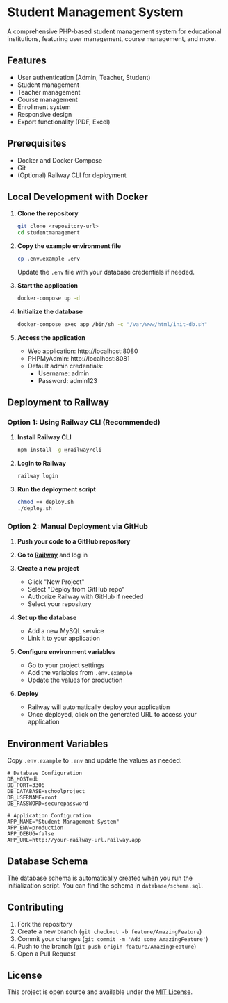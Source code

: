 # Student Management System

A comprehensive PHP-based student management system for educational institutions, featuring user management, course management, and more.

## Features

- User authentication (Admin, Teacher, Student)
- Student management
- Teacher management
- Course management
- Enrollment system
- Responsive design
- Export functionality (PDF, Excel)

## Prerequisites

- Docker and Docker Compose
- Git
- (Optional) Railway CLI for deployment

## Local Development with Docker

1. **Clone the repository**
   ```bash
   git clone <repository-url>
   cd studentmanagement
   ```

2. **Copy the example environment file**
   ```bash
   cp .env.example .env
   ```
   
   Update the `.env` file with your database credentials if needed.

3. **Start the application**
   ```bash
   docker-compose up -d
   ```

4. **Initialize the database**
   ```bash
   docker-compose exec app /bin/sh -c "/var/www/html/init-db.sh"
   ```

5. **Access the application**
   - Web application: http://localhost:8080
   - PHPMyAdmin: http://localhost:8081
   - Default admin credentials:
     - Username: admin
     - Password: admin123

## Deployment to Railway

### Option 1: Using Railway CLI (Recommended)

1. **Install Railway CLI**
   ```bash
   npm install -g @railway/cli
   ```

2. **Login to Railway**
   ```bash
   railway login
   ```

3. **Run the deployment script**
   ```bash
   chmod +x deploy.sh
   ./deploy.sh
   ```

### Option 2: Manual Deployment via GitHub

1. **Push your code to a GitHub repository**

2. **Go to [Railway](https://railway.app/)** and log in

3. **Create a new project**
   - Click "New Project"
   - Select "Deploy from GitHub repo"
   - Authorize Railway with GitHub if needed
   - Select your repository

4. **Set up the database**
   - Add a new MySQL service
   - Link it to your application

5. **Configure environment variables**
   - Go to your project settings
   - Add the variables from `.env.example`
   - Update the values for production

6. **Deploy**
   - Railway will automatically deploy your application
   - Once deployed, click on the generated URL to access your application

## Environment Variables

Copy `.env.example` to `.env` and update the values as needed:

```env
# Database Configuration
DB_HOST=db
DB_PORT=3306
DB_DATABASE=schoolproject
DB_USERNAME=root
DB_PASSWORD=securepassword

# Application Configuration
APP_NAME="Student Management System"
APP_ENV=production
APP_DEBUG=false
APP_URL=http://your-railway-url.railway.app
```

## Database Schema

The database schema is automatically created when you run the initialization script. You can find the schema in `database/schema.sql`.

## Contributing

1. Fork the repository
2. Create a new branch (`git checkout -b feature/AmazingFeature`)
3. Commit your changes (`git commit -m 'Add some AmazingFeature'`)
4. Push to the branch (`git push origin feature/AmazingFeature`)
5. Open a Pull Request

## License

This project is open source and available under the [MIT License](LICENSE).
